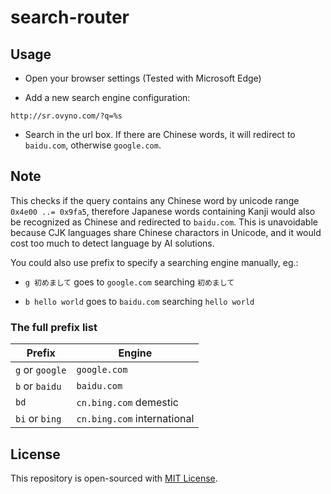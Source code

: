 # search-router

## Usage

+ Open your browser settings (Tested with Microsoft Edge)

+ Add a new search engine configuration:

```
http://sr.ovyno.com/?q=%s
```
+ Search in the url box. If there are Chinese words, it will redirect to `baidu.com`, otherwise `google.com`.

## Note

This checks if the query contains any Chinese word by unicode range `0x4e00 ..= 0x9fa5`, therefore Japanese words containing Kanji would also be recognized as Chinese and redirected to `baidu.com`. This is unavoidable because CJK languages share Chinese charactors in Unicode, and it would cost too much to detect language by AI solutions.

You could also use prefix to specify a searching engine manually, eg.:

+ `g 初めまして` goes to `google.com` searching `初めまして`

+ `b hello world` goes to `baidu.com` searching `hello world`

### The full prefix list

| Prefix | Engine |
| - | - |
| `g` or `google` | `google.com` |
| `b` or `baidu` | `baidu.com` |
| `bd` | `cn.bing.com` demestic |
| `bi` or `bing` | `cn.bing.com` international |

## License

This repository is open-sourced with [MIT License](./LICENSE).